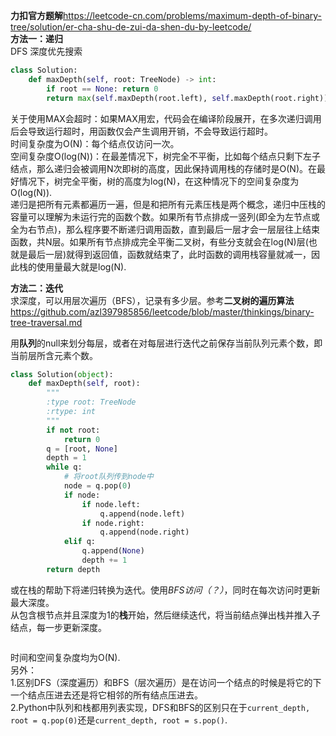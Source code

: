 **力扣官方题解**https://leetcode-cn.com/problems/maximum-depth-of-binary-tree/solution/er-cha-shu-de-zui-da-shen-du-by-leetcode/  
**方法一：递归**  
DFS 深度优先搜索  
```python
class Solution:
    def maxDepth(self, root: TreeNode) -> int:
        if root == None: return 0
        return max(self.maxDepth(root.left), self.maxDepth(root.right))+1
```  
关于使用MAX会超时：如果MAX用宏，代码会在编译阶段展开，在多次递归调用后会导致运行超时，用函数仅会产生调用开销，不会导致运行超时。  
时间复杂度为O(N)：每个结点仅访问一次。  
空间复杂度O(log(N))：在最差情况下，树完全不平衡，比如每个结点只剩下左子结点，那么递归会被调用N次即树的高度，因此保持调用栈的存储时是O(N)。在最好情况下，树完全平衡，树的高度为log(N)，在这种情况下的空间复杂度为O(log(N)).  
递归是把所有元素都遍历一遍，但是和把所有元素压栈是两个概念，递归中压栈的容量可以理解为未运行完的函数个数。如果所有节点排成一竖列(即全为左节点或全为右节点)，那么程序要不断递归调用函数，直到最后一层才会一层层往上结束函数，共N层。如果所有节点排成完全平衡二叉树，有些分支就会在log(N)层(也就是最后一层)就得到返回值，函数就结束了，此时函数的调用栈容量就减一，因此栈的使用量最大就是log(N).  

**方法二：迭代**  
求深度，可以用层次遍历（BFS），记录有多少层。参考**二叉树的遍历算法**https://github.com/azl397985856/leetcode/blob/master/thinkings/binary-tree-traversal.md  

用**队列**的null来划分每层，或者在对每层进行迭代之前保存当前队列元素个数，即当前层所含元素个数。  
```python
class Solution(object):
    def maxDepth(self, root):
        """
        :type root: TreeNode
        :rtype: int
        """
        if not root:
            return 0
        q = [root, None]
        depth = 1
        while q:
            # 将root队列传到node中
            node = q.pop(0)
            if node:
                if node.left:
                    q.append(node.left)
                if node.right:
                    q.append(node.right)
            elif q:
                q.append(None)
                depth += 1
        return depth
```  
或在栈的帮助下将递归转换为迭代。使用*BFS访问（？）*，同时在每次访问时更新最大深度。  
从包含根节点并且深度为1的**栈**开始，然后继续迭代，将当前结点弹出栈并推入子结点，每一步更新深度。  
```python
```
时间和空间复杂度均为O(N).  
另外：  
1.区别DFS（深度遍历）和BFS（层次遍历）是在访问一个结点的时候是将它的下一个结点压进去还是将它相邻的所有结点压进去。  
2.Python中队列和栈都用列表实现，DFS和BFS的区别只在于```current_depth, root = q.pop(0)```还是```current_depth, root = s.pop()```.
